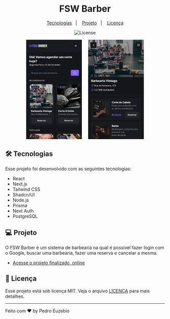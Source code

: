 <h1 align="center">FSW Barber</h1>

<p align="center">
  <a href="#tecnologias">Tecnologias</a>&nbsp;&nbsp;&nbsp;|&nbsp;&nbsp;&nbsp;
  <a href="#projeto">Projeto</a>&nbsp;&nbsp;&nbsp;|&nbsp;&nbsp;&nbsp;
  <a href="#licenca">Licença</a>
</p>

<p align="center">
  <img alt="License" src="https://img.shields.io/static/v1?label=license&message=MIT&color=49AA26&labelColor=000000">
</p>

<p align="center">
  <img width="35%" style="margin-right: 16px;" src=".github/preview.png" alt="Preview 1 do FSW Barber">
  <img width="35%" src=".github/preview_2.png" alt="Preview 2 do FSW Barber">
</p>

## 🛠 Tecnologias

Esse projeto foi desenvolvido com as seguintes tecnologias:

- React
- Next.js
- Tailwind CSS
- Shadcn/UI
- Node.js
- Prisma
- Next Auth
- PostgreSQL

## 💻 Projeto

O FSW Barber é um sistema de barbearia na qual é possivel fazer login com o Google, buscar uma barbearia, fazer uma reserva e cancelar a mesma.

- [Acesse o projeto finalizado, online](https://fsw-barber-pedroeuzebio.vercel.app/)

## 📝 Licença

Esse projeto está sob licença MIT. Veja o arquivo [LICENÇA](LICENSE.md) para mais detalhes.

---

Feito com ♥ by Pedro Euzebio
